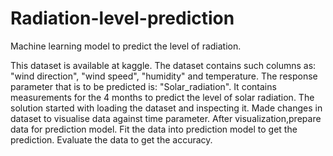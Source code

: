 # Radiation-level-prediction
Machine learning model to predict the level of radiation.


This dataset is available at kaggle.
The dataset contains such columns as: "wind direction", "wind speed", "humidity" and temperature.
The response parameter that is to be predicted is: "Solar_radiation".
It contains measurements for the 4 months to predict the level of solar radiation.
The solution started with loading the dataset and inspecting it.
Made changes in dataset to visualise data against time parameter.
After visualization,prepare data for prediction model.
Fit the data into prediction model to get the prediction.
Evaluate the data to get the accuracy.
